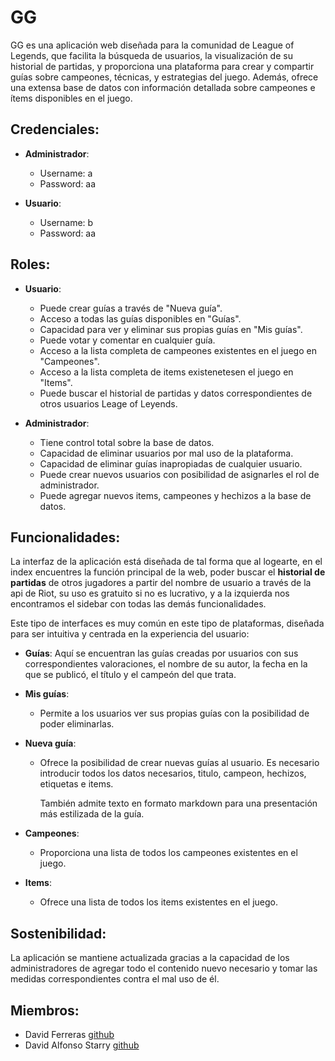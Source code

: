 # GG

GG es una aplicación web diseñada para la comunidad de League of Legends, que facilita la búsqueda de usuarios, la visualización de su historial de partidas, y proporciona una plataforma para crear y compartir guías sobre campeones, técnicas, y estrategias del juego. Además, ofrece una extensa base de datos con información detallada sobre campeones e ítems disponibles en el juego.

## Credenciales:

- **Administrador**:
  - Username: a
  - Password: aa

- **Usuario**:
  - Username: b
  - Password: aa

## Roles:

- **Usuario**:
  - Puede crear guías a través de "Nueva guía".
  - Acceso a todas las guías disponibles en "Guías".
  - Capacidad para ver y eliminar sus propias guías en "Mis guías".
  - Puede votar y comentar en cualquier guía.
  - Acceso a la lista completa de campeones existentes en el juego en "Campeones".
  - Acceso a la lista completa de items existenetesen el juego en "Items".
  - Puede buscar el historial de partidas y datos correspondientes de otros usuarios Leage of Leyends.

- **Administrador**:
  - Tiene control total sobre la base de datos.
  - Capacidad de eliminar usuarios por mal uso de la plataforma.
  - Capacidad de eliminar guías inapropiadas de cualquier usuario.
  - Puede crear nuevos usuarios con posibilidad de asignarles el rol de administrador.
  - Puede agregar nuevos items, campeones y hechizos a la base de datos.

## Funcionalidades:

La interfaz de la aplicación está diseñada de tal forma que al logearte, en el index encuentres la función principal de la web, poder buscar el **historial de partidas** de otros jugadores a partir del nombre de usuario a través de la api de Riot, su uso es gratuito si no es lucrativo, y a la izquierda nos encontramos el sidebar con todas las demás funcionalidades. 

Este tipo de interfaces es muy común en este tipo de plataformas, diseñada para ser intuitiva y centrada en la experiencia del usuario:

- **Guías**:
Aquí  se encuentran las guías creadas por usuarios con sus correspondientes valoraciones, el nombre de su autor, la fecha en la que se publicó, el título y el campeón del que trata.

- **Mis guías**:
  * Permite a los usuarios ver sus propias guías con la posibilidad de poder eliminarlas.

- **Nueva guía**:
  * Ofrece la posibilidad de crear nuevas guías al usuario. Es necesario introducir todos los       datos necesarios, titulo, campeon, hechizos, etiquetas e items.
    
    También admite texto en formato markdown para una presentación más estilizada de la guía.

- **Campeones**:
  * Proporciona una lista de todos los campeones existentes en el juego.

- **Items**: 
  * Ofrece una lista de todos los items existentes en el juego.

## Sostenibilidad:

La aplicación se mantiene actualizada gracias a la capacidad de los administradores de agregar todo el contenido nuevo necesario y tomar las medidas correspondientes contra el mal uso de él.

## Miembros:
* David Ferreras [github](https://github.com/Lizzen) 
* David Alfonso Starry [github](https://github.com/DavidSG)
